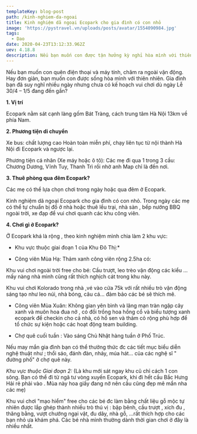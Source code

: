```yaml
---
templateKey: blog-post
path: /kinh-nghiem-da-ngoai
title: Kinh nghiệm dã ngoại Ecopark cho gia đình có con nhỏ
image: 'https://pystravel.vn/uploads/posts/avatar/1554090984.jpg' 
tags:
  - Dao
date: 2020-04-23T13:12:33.962Z
uev: 4.18.8
description: Nếu bạn muốn con được tận hưởng kỳ nghỉ hòa mình với thiên nhiên, tạm rời xa điện thoại, máy tính, bài viết kinh nghiệm dã ngoại Ecopark cho gia đình có con nhỏ, ngày cuối tuần đích thực là dành cho bạn.
---
```


Nếu bạn muốn con quên điện thoại và máy tính, chăm ra ngoài vận động. Hay đơn giản, bạn muốn con được sống hòa mình với thiên nhiên. Gia đình bạn đã suy nghĩ nhiều ngày nhưng chưa có kế hoạch vui chơi dù ngày Lễ 30/4 – 1/5 đang đến gần?

**1. Vị trí**

Ecopark nằm sát cạnh làng gốm Bát Tràng, cách trung tâm Hà Nội 13km về phía Nam.

**2. Phương tiện di chuyển**

 Xe bus: chất lượng cao Hoàn toàn miễn phí, chạy liên tục từ nội thành Hà Nội đi Ecopark và ngược lại.

 Phương tiện cá nhân (Xe máy hoặc ô tô): Các mẹ đi qua 1 trong 3 cầu: Chương Dương, Vĩnh Tuy, Thanh Trì rồi nhờ anh Map chỉ là đến nơi.

**3. Thuê phòng qua đêm Ecopark?**

Các mẹ có thể lựa chọn chơi trong ngày hoặc qua đêm ở Ecopark.

Kinh nghiệm dã ngoại Ecopark cho gia đình có con nhỏ. Trong ngày các mẹ có thể tự chuẩn bị đồ ở nhà hoặc thuê lều trại, nhà sàn , bếp nướng BBQ ngoài trời, xe đạp để vui chơi quanh các khu công viên.

**4. Chơi gì ở Ecopark?**

Ở Ecopark khá là rộng , theo kinh nghiệm mình chia làm 2 khu vực:

* Khu vực thuộc giai đoạn 1 của Khu Đô Thị:*

+ Công viên Mùa Hạ: Thảm xanh công viên rộng 2.5ha có:

Khu vui chơi ngoài trời free cho bé: Cầu trượt, leo trèo vận động các kiểu ... mấy nàng nhà mình cũng rất thích nghịch cát trong khu này.

Khu vui chơi Kolorado trong nhà ,vé vào cửa 75k với rất nhiều trò vận động sáng tạo như leo núi, nhà bóng, câu cá… đảm bảo các bé sẽ thích mê.

+ Công viên Mùa Xuân: Không gian yên bình và lãng mạn tràn ngập cây xanh và muôn hoa đua nở , có đồi trồng hoa hồng cổ và biểu tượng xanh ecopark để checkin cho cả nhà, có hồ sen và thảm cỏ rộng phù hợp để tổ chức sự kiện hoặc các hoạt động team building.

+ Chợ quê cuối tuần : Vào sáng Chủ Nhật hàng tuần ở Phố Trúc.

Nếu may mắn gia đình bạn có thể thưởng thức đc các tiết mục biểu diễn nghệ thuật như ; thổi sáo, đánh đàn, nhảy, múa hát… của các nghệ sĩ " đường phố" ở chợ quê này.

*Khu vực thuộc Giai đoạn 2:* (Là khu mới sát ngay khu cũ chỉ cách 1 con sông. Bạn có thể đi từ ngã tư vòng xuyến Ecopark, khi đi hết cầu Bắc Hưng Hải rẻ phải vào . Mùa này hoa giấy đang nở nên cầu cũng đẹp mê mẩn nha các mẹ)

Khu vui chơi "mạo hiểm" free cho các bé đc làm bằng chất liệu gỗ mộc tự nhiên được lắp ghép thành nhiều trò thú vị : bập bênh, cầu trượt , xích đu , thăng bằng, vượt chướng ngại vật, đu dây, nhà gỗ, ...rất thích hợp cho các bạn nhỏ ưa khám phá. Các bé nhà mình thường dành thời gian chơi ở đây là nhiều nhất.
